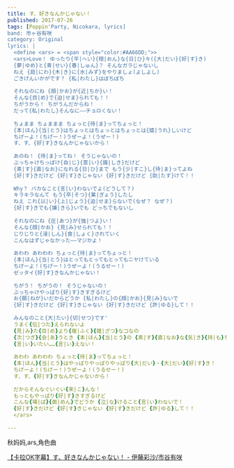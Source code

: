 ```yaml
---
title: す、好きなんかじゃない！
published: 2017-07-26
tags: [Poppin'Party, Nicokara, lyrics]
band: 市ヶ谷有咲
category: Original
lyrics: |
  <define <ars> = <span style="color:#AA66DD;">>
  <ars>Love！ ゆったり{平|へい}{穏|おん}な{日|ひ}々({大|だい}{好|す}き)
  {夢|ゆめ}と{青|せい}{春|しゅん}？ そんなガラじゃないし
  ねえ {庭|にわ}{木|き}に{水|みず}をやりましょ(よしよし)
  ごきげんいかがです？ {私|わたし}はぼちぼち
  
  それなのにね {顔|かお}が{近|ちか}い！
  そんな{目|め}で{迫|せま}られても！！
  ちがうから！ ちがうんだからね！
  だって{私|わたし}そんなに――チョロくない！
  
  ちょまま ちょままま ちょっと{待|ま}ってちょっと！
  {本|ほん}{当|とう}はちょっとはちょっとはちょっとは{嬉|うれ}しいけど
  ちげーよ！(ちげー！)うぜーよ！(うぜー！)
  す、す、{好|す}きなんかじゃないから！
  
  あのね！ {待|ま}ってね！ そうじゃないの！
  ぶっちゃけちっぽけ{自|じ}{意|い}{識|しき}だけど
  {素|す}{直|なお}になれる{日|ひ}まで もう{少|すこ}し{待|ま}ってよね
  {好|す}きだけど {好|す}きじゃない {好|す}きだけど {助|たす}けて！！
  
  Why？ バカなこと{言|い}わないでよ(どうして？)
  キラキラなんて もう{卒|そつ}{業|ぎょう}したし
  ねえ これ{以|い}{上|じょう}{迫|せま}らないで(なぜ？ なぜ？)
  {好|す}きでも{嫌|きら}いでも どっちでもないし
  
  それなのにね {圧|あつ}が{強|つよ}い！
  そんな{顔|かお} {見|み}せられても！！
  じりじりと{浸|しん}{食|しょく}されていく
  こんなはずじゃなかった――マジかよ！
  
  あわわ あわわわ ちょっと{待|ま}ってちょっと！
  {本|ほん}{当|とう}はとってもとってもとってもニヤけている
  ちげーよ！(ちげー！)うぜーよ！(うるせー！)
  ゼッタイ{好|す}きなんかじゃない！
  
  ちがう！ ちがうの！ そうじゃないの！
  ぶっちゃけやっぱり{好|す}きすぎるけど
  お{願|ねが}いだからどうか {私|わたし}の{顔|かお}{見|み}ないで
  {好|す}きだけど {好|す}きじゃない {好|す}きだけど {許|ゆる}して！！
  
  みんなのこと{大|たい}{切|せつ}です'
  うまく{伝|つた}えられないよ
  {見|み}た{目|め}より{複|ふく}{雑|ざつ}なコなの
  {次|つぎ}{会|あ}うとき {本|ほん}{当|とう}の {素|す}{直|なお}な{気|き}{持|も}ちを
  {言|い}いたい……{言|い}えない！
  
  あわわ あわわわ ちょっと{待|ま}ってちょっと！
  {本|ほん}{当|とう}はやっぱりやっぱりやっぱり{大|だい}・{大|だい}{好|す}き！
  ちげーよ！(ちげー！)うぜーよ！(うるせー！)
  す、す、{好|す}きなんかじゃないから！
  
  だからそんなぐいぐい{来|こ}んな！
  もっともやっぱり{好|す}きすぎるけど
  こんな{場|ば}{面|めん}でどうか {泣|な}けること{言|い}わないで！
  {好|す}きだけど {好|す}きじゃない {好|す}きだけど {許|ゆる}して！！
  </ars>
    
---
```

秋妈妈,ars,角色曲

<summary>
    <a href="https://www.bilibili.com/video/BV1tzaDewEZh/">
        【卡拉OK字幕】す、好きなんかじゃない！ - 伊藤彩沙/市谷有咲
    </a>
</summary>
